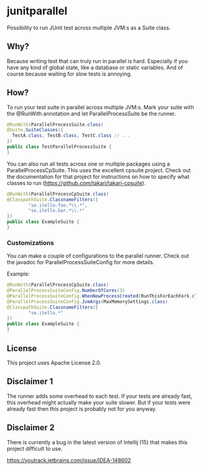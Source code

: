 # junitparallel
Possibility to run JUnit test across multiple JVM:s as a Suite class.

## Why?
Because writing test that can truly run in parallel is hard. Especially if you
have any kind of global state, like a database or static variables. And of course
because waiting for slow tests is annoying.

## How?

To run your test suite in parallel across multiple JVM:s. Mark your suite with 
the @RunWith annotation and let ParallelProcessSuite be the runner.
```Java
@RunWith(ParallelProcessSuite.class)
@Suite.SuiteClasses({
  TestA.class, TestB.class, TestC.class // ...
})
public class TestParallelProcessSuite {
}
```

You can also run all tests across one or multiple packages using a ParallelProcessCpSuite. This uses the excellent cpsuite project. Check out the documentation for that project for instructions on how to specify what classes to run (https://github.com/takari/takari-cpsuite). 
```Java
@RunWith(ParallelProcessCpSuite.class)
@ClasspathSuite.ClassnameFilters({
        "se.itello.foo.*\\.*",
        "se.itello.bar.*\\.*"
})
public class ExampleSuite {
}
```

### Customizations
You can make a couple of configurations to the parallel runner. Check out the javadoc for ParallelProcessSuiteConfig for more details.

Example:
```Java
@RunWith(ParallelProcessCpSuite.class)
@ParallelProcessSuiteConfig.NumberOfCores(3)
@ParallelProcessSuiteConfig.WhenNewProcessCreated(RunThisForEachFork.class)
@ParallelProcessSuiteConfig.JvmArgs(MaxMemorySettings.class)
@ClasspathSuite.ClassnameFilters({
        "se.itello.*"
})
public class ExampleSuite {
}
```

## License
This project uses Apache License 2.0.

## Disclaimer 1
The runner adds some overhead to each test. If your tests are already fast, this overhead might
actually make your suite slower. But if your tests were already fast then this project
is probably not for you anyway.

## Disclaimer 2
There is currently a bug in the latest version of Intellij (15) that makes this project difficult to use.

https://youtrack.jetbrains.com/issue/IDEA-148602
